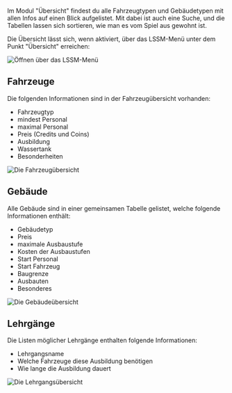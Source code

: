 Im Modul "Übersicht" findest du alle Fahrzeugtypen und Gebäudetypen mit allen Infos auf einen Blick aufgelistet.
Mit dabei ist auch eine Suche, und die Tabellen lassen sich sortieren, wie man es vom Spiel aus gewohnt ist.

Die Übersicht lässt sich, wenn aktiviert, über das LSSM-Menü unter dem Punkt "Übersicht" erreichen:

![Öffnen über das LSSM-Menü](assets/de_DE/menu.png)

## Fahrzeuge

Die folgenden Informationen sind in der Fahrzeugübersicht vorhanden:

* Fahrzeugtyp
* mindest Personal
* maximal Personal
* Preis (Credits und Coins)
* Ausbildung
* Wassertank
* Besonderheiten

![Die Fahrzeugübersicht](assets/de_DE/fahrzeuge.png)

## Gebäude

Alle Gebäude sind in einer gemeinsamen Tabelle gelistet, welche folgende Informationen enthält:

* Gebäudetyp
* Preis
* maximale Ausbaustufe
* Kosten der Ausbaustufen
* Start Personal
* Start Fahrzeug
* Baugrenze
* Ausbauten
* Besonderes

![Die Gebäudeübersicht](assets/de_DE/gebaeude.png)

## Lehrgänge

Die Listen möglicher Lehrgänge enthalten folgende Informationen:

* Lehrgangsname
* Welche Fahrzeuge diese Ausbildung benötigen
* Wie lange die Ausbildung dauert

![Die Lehrgangsübersicht](assets/de_DE/lehrgaenge.png)
